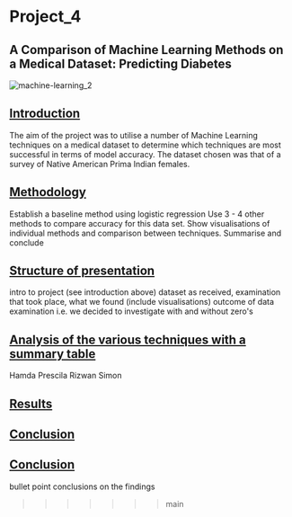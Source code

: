 # Project_4
## A Comparison of Machine Learning Methods on a Medical Dataset: Predicting Diabetes 


![machine-learning_2](https://user-images.githubusercontent.com/115951034/231836799-cdd4e8bc-2e89-4d00-bb46-93ddf858c6d2.jpg)



## <a id="Introduction-header"></a><ins>Introduction</ins>


The aim of the project was to utilise a number of Machine Learning techniques on a medical dataset to determine which techniques are most successful in terms of model accuracy. The dataset chosen was that of a survey of Native American Prima Indian females. 



## <a id="Methodology-header"></a><ins>Methodology</ins>



Establish a baseline method using logistic regression
Use 3 - 4 other methods to compare accuracy for this data set.
Show visualisations of individual methods and comparison between techniques.
Summarise and conclude



## <a id="Structure-of-presentation-header"></a><ins>Structure of presentation</ins>

intro to project (see introduction above)
dataset as received, examination that took place, what we found (include visualisations)
outcome of data examination i.e. we decided to investigate with and without zero's


 ## <a id="Anaylysis-header"></a><ins>Analysis of the various techniques with a summary table</ins>
Hamda
Prescila
Rizwan
Simon



## <a id="Results-header"></a><ins>Results</ins>



## <a id="Conclusion-header"></a><ins>Conclusion</ins>

## <a id="Conclusion-header"></a><ins>Conclusion</ins>


bullet point conclusions on the findings
>>>>>>> main
